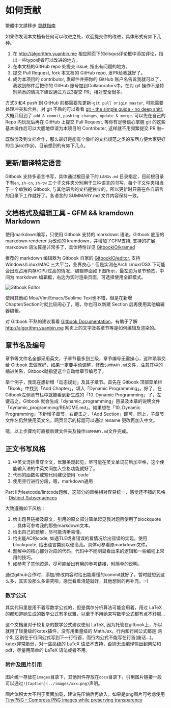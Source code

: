 # 如何贡献

繁體中文請移步 [貢獻指南](https://github.com/billryan/algorithm-exercise/blob/master/contributing_zh-tw.md)

如果你发现本文档有任何可以改进之处，欢迎提交你的改进，具体形式有如下几种。

1. 在 <http://algorithm.yuanbin.me> 相应网页下的disqus评论框中添加评论，指出一些typo或者可以改进的地方。
2. 在本文档的GitHub repo 处提交 issue, 指出有问题的地方。
3. 提交 Pull Request, fork 本文档的 GitHub repo, 发PR给我就好了。
4. 成为本项目的 contributor, 发邮件并把你的 GitHub 账户名告诉我就可以了，我收到邮件后把你的 GitHub 账号加到Collaborators中。在对 git 操作不是特别熟悉的情况下建议通过方式3提交 PR，相对安全很多。

方式3 和4 push 到 GitHub 前都需要先更新-`git pull origin master`, 可能需要处理冲突和合并。对 git 不熟的可以看看 [git - the simple guide - no deep shit!](http://rogerdudler.github.io/git-guide/), 大概只用到了 `add & commit`, `pushing changes`, `update & merge`. 可以先在自己的 Repo 内玩玩后再在 GitHub 上提交 Pull Request, 等你有足够信心掌握 git 的这些基本操作后可以大胆地申请为本项目的 Contributer, 这样就不用频繁提交 PR 啦~

既然涉及到文档合作，那么最好是能有个像样的文档规范之类的东西方便大家更好的合(jiao)作(ji)，目前想到的有如下几点。

## 更新/翻译特定语言

Gitbook 支持多语言书写，具体通过根目录下的 `LANGs.md` 目录指定，目前根目录下有`en`, `zh-cn`, `zh-tw` 三个子文件夹分别用于三种语言的书写，每个子文件夹相当于一个单独的 Gitbook, 与其他语言的文档是独立的，所以更新时只需在各自语言的目录下工作就好了。各语言的 SUMMARY.md 文件内容保持一致。

## 文档格式及编辑工具 - GFM && kramdown Markdown

使用markdown编写，只使用 Gitbook 支持的 markdown 语法。Gitbook 底层的 markdown renderer 为改动的 kramdown，并增加了GFM支持, 支持的扩展 markdown 语法算是非常多了，具体特性详见 [GitbookIO/kramed](https://github.com/GitbookIO/kramed)

推荐的 markdown 编辑器为 Gitbook 自家的 [GitbookIO/editor](https://github.com/GitbookIO/editor), 支持 Windows/Linux/MAC 三大平台，业界良心！但是实测在Arch Linux/OSX 下可能会出现占用内存/CPU过高的情况... 编辑界面如下图所示，最左边为章节预览，中间为 markdown 编辑框，右边为实时渲染页面，可选择使用全屏模式。

![Gitbook Editor](./images/gitbook_editor.png)

使用其他如 Mou/Vim/Emacs/Sublime Text也不错，但是在新增Chapter/Section时就比较闹心了，嗯，你也可以新建 Section 后再使用其他编辑器编辑。

对 Gitbook 不熟的建议看看 [Gitbook Documentation](http://help.gitbook.com/)，有助于了解 http://algorithm.yuanbin.me 网页上的文字及各章节等是如何编辑及渲染的。

## 章节名及编号

章节等文件名全部采用英文，子章节最多到三级，章节编号无需操心，这种琐事交给 Gitbook 去做就好，如果一定要手动调整，修改`SUMMARY.md`文件，注意其中的缩进关系，Gitbook就指望这个自动给章节编号了。

举个例子，我现在想新增「动态规划」及其子章节。首先在 Gitbook 顶部菜单栏「Book」中找到「Add Chapter」，填入「Dynamic Programming」。好了，在Gitbook左侧章节栏中就能看到新生成的「10. Dynamic Programming」了，左键击之，Gitbook 就会生成「dynamic_programming」目录及本章的说明文件「dynamic_programming/README.md」。如果想在「10. Dynamic Programming」下新增子章节，右键击之，「Add Section」即可，同上，子章节文件名仍然使用英文名，网页显示的标题可以通过 rename 更改再加入中文。

嗯，以上步骤均可直接新建文件夹及操作`SUMMARY.md`文件完成。

## 正文书写风格

1. 中英文混排贯穿全文，优雅美观起见，尽可能在英文单词前后加空格，这个使能输入法的中英文间加入空格功能就好了。
2. 代码的函数名或短代码建议使用 \`code\`
3. 使用空行进行分段，嗯，markdown通用

Part II为leetcode/lintcode题解，这部分的风格相对容易统一，感觉还不错的风格 - [Distinct Subsequences](https://github.com/billryan/algorithm-exercise/blob/master/zh-cn/dynamic_programming/distinct_subsequences.md)

大致遵循如下风格：

1. 给出题目链接及原文，引用的原文部分简单起见我对题目使用了blockquote ，具体可参考我的那些markdown文本。
2. 给出自己的题解，尽可能清晰易懂。
3. 给出能AC的code, 如遇TLE或者错误的看情况给出错误的实现。使用blockquote, 给出语言类别以便高亮。具体可参看原markdown文件。
4. 题解中的核心部分对应的代码，代码中不能明显看出来的逻辑和一些编程上常用的技巧。
5. 如参考了其他资源，尽可能给出有用的参考链接，附简单的说明。

通过github合作时，添加/修改内容时给出能看懂的commit就好了。暂时就想到这么多，其实没那么多讲究啦，感觉看着清楚就好，其他想到的再补充。:-)

### 数学公式

其实代码里是用不着写数学公式的，但是偶尔分析算法可能会用着，用过 LaTeX 的都知道她生成的数学公式有多优雅，以至于不用她来写数学公式都有点不舒服...

这个文档里对于较复杂的数学公式建议使用 LaTeX, 因为托管在gitbook上，所以就用了轻量级的katex插件，没有用重量级的 MathJax。行内和行间公式都是 两个$, 区别在于行间公式写到下一行行首，而行内公式不能写在行首(废话...)。katex非常脆弱，对一些高级的 LaTeX 语法不支持，否则无法编译输出到网站和pdf，尽量用简单的 LaTeX 语法或者不用。

### 附件及图片引用

图片统一存放在`images`目录下，其他附件存放在`docs`目录下。引用图片链接一般可以通过`![Caption](../images/xxx.png)`声明。

图片体积太大不利于页面加载，建议先压缩后再放入，如果是png图片可考虑使用 [TinyPNG – Compress PNG images while preserving transparency](https://tinypng.com/)
